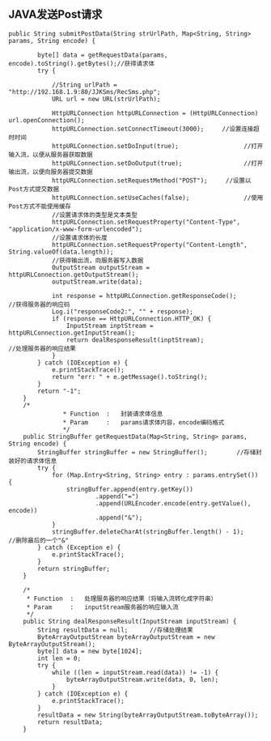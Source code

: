 ## JAVA发送Post请求 ##


    public String submitPostData(String strUrlPath, Map<String, String> params, String encode) {

            byte[] data = getRequestData(params, encode).toString().getBytes();//获得请求体
            try {

                //String urlPath = "http://192.168.1.9:80/JJKSms/RecSms.php";
                URL url = new URL(strUrlPath);

                HttpURLConnection httpURLConnection = (HttpURLConnection) url.openConnection();
                httpURLConnection.setConnectTimeout(3000);     //设置连接超时时间
                httpURLConnection.setDoInput(true);                  //打开输入流，以便从服务器获取数据
                httpURLConnection.setDoOutput(true);                 //打开输出流，以便向服务器提交数据
                httpURLConnection.setRequestMethod("POST");     //设置以Post方式提交数据
                httpURLConnection.setUseCaches(false);               //使用Post方式不能使用缓存
                //设置请求体的类型是文本类型
                httpURLConnection.setRequestProperty("Content-Type", "application/x-www-form-urlencoded");
                //设置请求体的长度
                httpURLConnection.setRequestProperty("Content-Length", String.valueOf(data.length));
                //获得输出流，向服务器写入数据
                OutputStream outputStream = httpURLConnection.getOutputStream();
                outputStream.write(data);

                int response = httpURLConnection.getResponseCode();            //获得服务器的响应码
                Log.i("responseCode2:", "" + response);
                if (response == HttpURLConnection.HTTP_OK) {
                    InputStream inptStream = httpURLConnection.getInputStream();
                    return dealResponseResult(inptStream);                     //处理服务器的响应结果
                }
            } catch (IOException e) {
                e.printStackTrace();
                return "err: " + e.getMessage().toString();
            }
            return "-1";
        }
        /*
                   * Function  :   封装请求体信息
                   * Param     :   params请求体内容，encode编码格式
                   */
        public StringBuffer getRequestData(Map<String, String> params, String encode) {
            StringBuffer stringBuffer = new StringBuffer();        //存储封装好的请求体信息
            try {
                for (Map.Entry<String, String> entry : params.entrySet()) {
                    stringBuffer.append(entry.getKey())
                            .append("=")
                            .append(URLEncoder.encode(entry.getValue(), encode))
                            .append("&");
                }
                stringBuffer.deleteCharAt(stringBuffer.length() - 1);    //删除最后的一个"&"
            } catch (Exception e) {
                e.printStackTrace();
            }
            return stringBuffer;
        }

        /*
         * Function  :   处理服务器的响应结果（将输入流转化成字符串）
         * Param     :   inputStream服务器的响应输入流
         */
        public String dealResponseResult(InputStream inputStream) {
            String resultData = null;      //存储处理结果
            ByteArrayOutputStream byteArrayOutputStream = new ByteArrayOutputStream();
            byte[] data = new byte[1024];
            int len = 0;
            try {
                while ((len = inputStream.read(data)) != -1) {
                    byteArrayOutputStream.write(data, 0, len);
                }
            } catch (IOException e) {
                e.printStackTrace();
            }
            resultData = new String(byteArrayOutputStream.toByteArray());
            return resultData;
        }